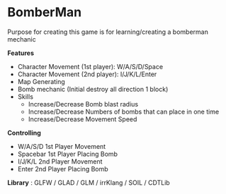 # BomberMan
Purpose for creating this game is for learning/creating a bomberman mechanic

**Features**
<ul>
  <li>Character Movement (1st player): W/A/S/D/Space</li>
  <li>Character Movement (2nd player): I/J/K/L/Enter</li>
  <li>Map Generating</li>
  <li>Bomb mechanic (Initial destroy all direction 1 block)</li>
  <li>Skills
    <ul>
      <li>Increase/Decrease Bomb blast radius</li>
      <li>Increase/Decrease Numbers of bombs that can place in one time</li>
      <li>Increase/Decrease Movement Speed</li>
    </ul>
  </li>
</ul>

**Controlling**
<ul>
  <li>W/A/S/D 1st Player Movement</li>
  <li>Spacebar 1st Player Placing Bomb</li>
  <li>I/J/K/L 2nd Player Movement</li>
  <li>Enter 2nd Player Placing Bomb</li>
</ul>

**Library** : GLFW / GLAD / GLM / irrKlang / SOIL / CDTLib
